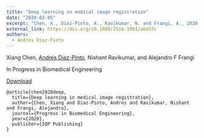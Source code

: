 ```yaml
---
title: "Deep learning in medical image registration"
date: "2020-02-05"
excerpt: "Chen, X., Diaz-Pinto, A., Ravikumar, N. and Frangi, A., 2020. Deep learning in medical image registration. Progress in Biomedical Engineering."
external_link: https://doi.org/10.1088/2516-1091/abd37c
authors:
  - Andres Diaz-Pinto
---
```


Xiang Chen, [Andres Diaz-Pinto](/people/andres_diaz), Nishant Ravikumar, and Alejandro F Frangi

In Progress in Biomedical Engineering

<a href="{{page.external_link}}" target="_blank"> Download </a>

```
@article{chen2020deep,
  title={Deep learning in medical image registration},
  author={Chen, Xiang and Diaz-Pinto, Andres and Ravikumar, Nishant and Frangi, Alejandro},
  journal={Progress in Biomedical Engineering},
  year={2020},
  publisher={IOP Publishing}
}
```
